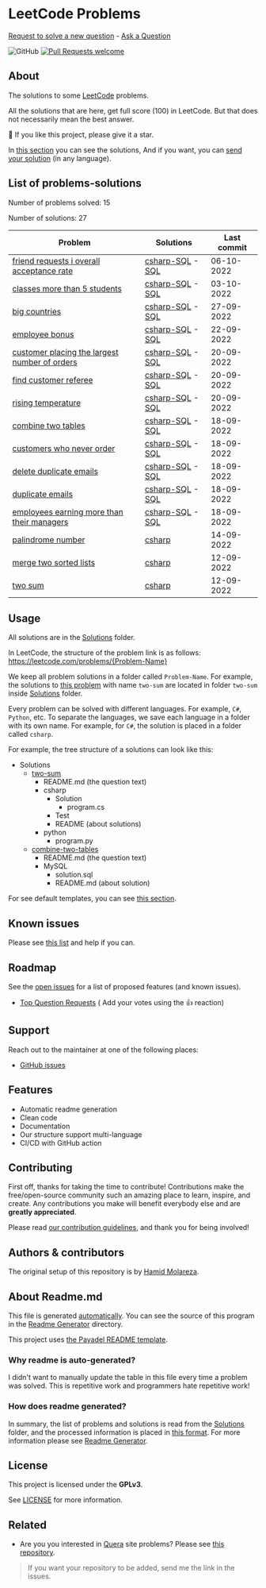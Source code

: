 # LeetCode Problems

<a href="https://github.com/HamidMolareza/LeetCode/issues/new?assignees=&labels=help%20wanted&template=02_SOLVE_REQUEST.md&title=solve%20request%3A+">
Request to solve a new question</a> -
<a href="https://github.com/HamidMolareza/LeetCode/issues/new?assignees=&labels=question&template=04_SUPPORT_QUESTION.md&title=support%3A+">
Ask a Question</a>

![GitHub](https://img.shields.io/github/license/HamidMolareza/LeetCode)
[![Pull Requests welcome](https://img.shields.io/badge/PRs-welcome-ff69b4.svg?style=flat-square)](https://github.com/HamidMolareza/LeetCode/issues?q=is%3Aissue+is%3Aopen+label%3A%22help+wanted%22)

## About

The solutions to some [LeetCode](https://leetcode.com) problems.

All the solutions that are here, get full score (100) in LeetCode. But that does not necessarily mean the best answer.

🌟 If you like this project, please give it a star.

In [this section](#list-of-problems-solutions) you can see the solutions, And if you want, you
can [send your solution](#contributing) (in any language).

## List of problems-solutions

Number of problems solved: 15

Number of solutions: 27

| Problem | Solutions | Last commit |
| ----- | ----- | ----- |
| [friend requests i overall acceptance rate](https://leetcode.com/problems/friend-requests-i-overall-acceptance-rate) | [csharp-SQL](https://github.com/HamidMolareza/LeetCode/tree/master/Solutions/friend-requests-i-overall-acceptance-rate/csharp-SQL) - [SQL](https://github.com/HamidMolareza/LeetCode/tree/master/Solutions/friend-requests-i-overall-acceptance-rate/SQL) | 06-10-2022 |
| [classes more than 5 students](https://leetcode.com/problems/classes-more-than-5-students) | [csharp-SQL](https://github.com/HamidMolareza/LeetCode/tree/master/Solutions/classes-more-than-5-students/csharp-SQL) - [SQL](https://github.com/HamidMolareza/LeetCode/tree/master/Solutions/classes-more-than-5-students/SQL) | 03-10-2022 |
| [big countries](https://leetcode.com/problems/big-countries) | [csharp-SQL](https://github.com/HamidMolareza/LeetCode/tree/master/Solutions/big-countries/csharp-SQL) - [SQL](https://github.com/HamidMolareza/LeetCode/tree/master/Solutions/big-countries/SQL) | 27-09-2022 |
| [employee bonus](https://leetcode.com/problems/employee-bonus) | [csharp-SQL](https://github.com/HamidMolareza/LeetCode/tree/master/Solutions/employee-bonus/csharp-SQL) - [SQL](https://github.com/HamidMolareza/LeetCode/tree/master/Solutions/employee-bonus/SQL) | 22-09-2022 |
| [customer placing the largest number of orders](https://leetcode.com/problems/customer-placing-the-largest-number-of-orders) | [csharp-SQL](https://github.com/HamidMolareza/LeetCode/tree/master/Solutions/customer-placing-the-largest-number-of-orders/csharp-SQL) - [SQL](https://github.com/HamidMolareza/LeetCode/tree/master/Solutions/customer-placing-the-largest-number-of-orders/SQL) | 20-09-2022 |
| [find customer referee](https://leetcode.com/problems/find-customer-referee) | [csharp-SQL](https://github.com/HamidMolareza/LeetCode/tree/master/Solutions/find-customer-referee/csharp-SQL) - [SQL](https://github.com/HamidMolareza/LeetCode/tree/master/Solutions/find-customer-referee/SQL) | 20-09-2022 |
| [rising temperature](https://leetcode.com/problems/rising-temperature) | [csharp-SQL](https://github.com/HamidMolareza/LeetCode/tree/master/Solutions/rising-temperature/csharp-SQL) - [SQL](https://github.com/HamidMolareza/LeetCode/tree/master/Solutions/rising-temperature/SQL) | 20-09-2022 |
| [combine two tables](https://leetcode.com/problems/combine-two-tables) | [csharp-SQL](https://github.com/HamidMolareza/LeetCode/tree/master/Solutions/combine-two-tables/csharp-SQL) - [SQL](https://github.com/HamidMolareza/LeetCode/tree/master/Solutions/combine-two-tables/SQL) | 18-09-2022 |
| [customers who never order](https://leetcode.com/problems/customers-who-never-order) | [csharp-SQL](https://github.com/HamidMolareza/LeetCode/tree/master/Solutions/customers-who-never-order/csharp-SQL) - [SQL](https://github.com/HamidMolareza/LeetCode/tree/master/Solutions/customers-who-never-order/SQL) | 18-09-2022 |
| [delete duplicate emails](https://leetcode.com/problems/delete-duplicate-emails) | [csharp-SQL](https://github.com/HamidMolareza/LeetCode/tree/master/Solutions/delete-duplicate-emails/csharp-SQL) - [SQL](https://github.com/HamidMolareza/LeetCode/tree/master/Solutions/delete-duplicate-emails/SQL) | 18-09-2022 |
| [duplicate emails](https://leetcode.com/problems/duplicate-emails) | [csharp-SQL](https://github.com/HamidMolareza/LeetCode/tree/master/Solutions/duplicate-emails/csharp-SQL) - [SQL](https://github.com/HamidMolareza/LeetCode/tree/master/Solutions/duplicate-emails/SQL) | 18-09-2022 |
| [employees earning more than their managers](https://leetcode.com/problems/employees-earning-more-than-their-managers) | [csharp-SQL](https://github.com/HamidMolareza/LeetCode/tree/master/Solutions/employees-earning-more-than-their-managers/csharp-SQL) - [SQL](https://github.com/HamidMolareza/LeetCode/tree/master/Solutions/employees-earning-more-than-their-managers/SQL) | 18-09-2022 |
| [palindrome number](https://leetcode.com/problems/palindrome-number) | [csharp](https://github.com/HamidMolareza/LeetCode/tree/master/Solutions/palindrome-number/csharp) | 14-09-2022 |
| [merge two sorted lists](https://leetcode.com/problems/merge-two-sorted-lists) | [csharp](https://github.com/HamidMolareza/LeetCode/tree/master/Solutions/merge-two-sorted-lists/csharp) | 12-09-2022 |
| [two sum](https://leetcode.com/problems/two-sum) | [csharp](https://github.com/HamidMolareza/LeetCode/tree/master/Solutions/two-sum/csharp) | 12-09-2022 |


## Usage

All solutions are in the [Solutions](Solutions) folder.

In LeetCode, the structure of the problem link is as follows: https://leetcode.com/problems/{Problem-Name}

We keep all problem solutions in a folder called `Problem-Name`. For example, the solutions
to [this problem](https://leetcode.com/problems/two-sum/) with name `two-sum` are located in folder `two-sum`
inside [Solutions](Solutions/two-sum) folder.

Every problem can be solved with different languages. For example, `C#`, `Python`, etc. To separate the languages, we
save each language in a folder with its own name. For example, for `C#`, the solution is placed in a folder
called `csharp`.

For example, the tree structure of a solutions can look like this:

- Solutions
    - [two-sum](https://github.com/HamidMolareza/LeetCode/tree/master/Solutions/two-sum)
        - README.md (the question text)
        - csharp
          - Solution
            - program.cs
          - Test
          - README (about solutions)
        - python
          - program.py
    - [combine-two-tables](https://github.com/HamidMolareza/LeetCode/tree/master/Solutions/combine-two-tables/MySQL)
      - README.md (the question text)
      - MySQL
        - solution.sql
        - README.md (about solution)

For see default templates, you can see [this section](Templates).

## Known issues

Please see [this list](https://github.com/HamidMolareza/LeetCode/issues) and help if you can.

## Roadmap

See the [open issues](https://github.com/HamidMolareza/LeetCode/issues) for a list of proposed features (and known
issues).

- [Top Question Requests](https://github.com/HamidMolareza/LeetCode/issues?q=label%3Aenhancement+is%3Aopen+sort%3Areactions-%2B1-desc) (
  Add your votes using the 👍 reaction)

## Support

Reach out to the maintainer at one of the following places:

- [GitHub issues](https://github.com/HamidMolareza/LeetCode/issues/new?assignees=&labels=question&template=04_SUPPORT_QUESTION.md&title=support%3A+)

## Features

- Automatic readme generation
- Clean code
- Documentation
- Our structure support multi-language
- CI/CD with GitHub action

## Contributing

First off, thanks for taking the time to contribute! Contributions make the free/open-source community such an
amazing place to learn, inspire, and create. Any contributions you make will benefit everybody else and are **greatly
appreciated**.

Please read [our contribution guidelines](docs/CONTRIBUTING.md), and thank you for being involved!

## Authors & contributors

The original setup of this repository is by [Hamid Molareza](https://github.com/HamidMolareza).

## About Readme.md

This file is generated [automatically](.github/workflows/update-readme.yml). You can see the source of this program in
the [Readme Generator](ReadmeGenerator) directory.

This project uses [the Payadel README template](https://github.com/Payadel/Readme/).

### Why readme is auto-generated?

I didn't want to manually update the table in this file every time a problem was solved. This is repetitive work and
programmers hate repetitive work!

### How does readme generated?

In summary, the list of problems and solutions is read from the [Solutions](Solutions) folder, and the processed
information is placed in [this format](ReadmeGenerator/Data/ReadmeTemplate.md).
For more information please see [Readme Generator](ReadmeGenerator).

## License

This project is licensed under the **GPLv3**.

See [LICENSE](LICENSE) for more information.

## Related

- Are you you interested in [Quera](quera.org) site problems? Please see [this repository](https://github.com/HamidMolareza/QueraProblems).


> If you want your repository to be added, send me the link in the issues.
